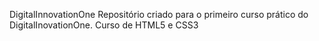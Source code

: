 DigitalInnovationOne
Repositório criado para o primeiro curso prático do DigitalInovationOne.
Curso de HTML5 e CSS3
